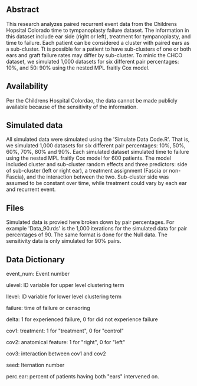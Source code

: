 ## Abstract

This research analyzes paired recurrent event data from the Childrens Hopsital Colorado time to tympanoplasty failure dataset. The information in this dataset include ear side (right or left), treatment for tympanoplasty, and time to failure. Each patient can be considered a cluster with paired ears as a sub-cluster. Tt is possible for a patient to have sub-clusters of one or both ears and graft failure rates may differ by sub-cluster. To minic the CHCO dataset, we simulated 1,000 datasets for six different pair percentages: 10%, and 50: 90% using the nested MPL fraitly Cox model.

## Availability

Per the Childrens Hospital Colordao, the data cannot be made publicly available because of the sensitivity of the information.

## Simulated data

All simulated data were simulated using the 'Simulate Data Code.R'. That is, we simulated 1,000 datasets for six different pair percentages: 10%, 50%, 60%, 70%, 80% and 90%. Each simulated dataset simulated time to failure using the nested MPL fraitly Cox model for 600 patients. The model included cluster and sub-cluster random effects and three predictors: side of sub-cluster (left or right ear), a treatment assignment (Fascia or non-Fascia), and the interaction between the two. Sub-cluster side was assumed to be constant over time, while treatment could vary by each ear and recurrent event. 

## Files
Simulated data is provied here broken down by pair percentages. For example 'Data_90.rds' is the 1,000 iterations for the simulated data for pair percentages of 90. The same format is done for the Null data. The sensitivity data is only simulated for 90% pairs.


## Data Dictionary

event_num: Event number 

ulevel:  ID variable for upper level clustering term 

llevel: ID variable for lower level clustering term 

failure: time of failure or censoring 

delta: 1 for experienced failure, 0 for did not experience failure

cov1: treatment: 1 for "treatment", 0 for "control"  

cov2: anatomical feature: 1 for "right", 0 for "left"  

cov3: interaction between cov1 and cov2

seed: Iternation number

perc.ear: percent of patients having both "ears" intervened on.
